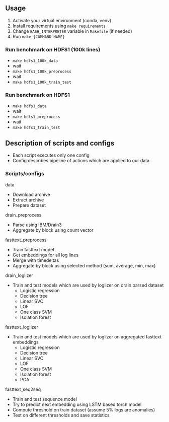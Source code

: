## Usage

1. Activate your virtual environment (conda, venv)
2. Install requirements using `make requirements`
3. Change `BASH_INTERPRETER` variable in `Makefile` (if needed)
4. Run `make {COMMAND_NAME}`

### Run benchmark on HDFS1 (100k lines)

- `make hdfs1_100k_data`
- wait
- `make hdfs1_100k_preprocess`
- wait
- `make hdfs1_100k_train_test`

### Run benchmark on HDFS1

- `make hdfs1_data`
- wait
- `make hdfs1_preprocess`
- wait
- `make hdfs1_train_test`

## Description of scripts and configs

- Each script executes only one config
- Config describes pipeline of actions which are applied to our data

### Scripts/configs

data

- Download archive
- Extract archive
- Prepare dataset

drain_preprocess

- Parse using IBM/Drain3
- Aggregate by block using count vector

fasttext_preprocess

- Train fasttext model
- Get embeddings for all log lines
- Merge with timedeltas
- Aggregate by block using selected method (sum, average, min, max)

drain_loglizer

- Train and test models which are used by loglizer on drain parsed dataset
  - Logistic regression
  - Decision tree
  - Linear SVC
  - LOF
  - One class SVM
  - Isolation forest

fasttext_loglizer

- Train and test models which are used by loglizer on aggregated fasttext embeddings
  - Logistic regression
  - Decision tree
  - Linear SVC
  - LOF
  - One class SVM
  - Isolation forest
  - PCA

fasttext_seq2seq

- Train and test sequence model
- Try to predict next embedding using LSTM based torch model
- Compute threshold on train dataset (assume 5% logs are anomalies)
- Test on different thresholds and save statistics
